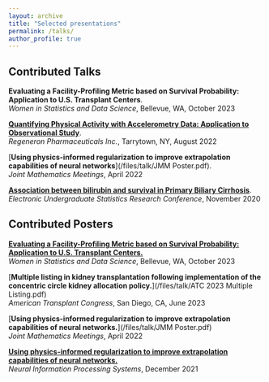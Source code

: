 ```yaml
---
layout: archive
title: "Selected presentations"
permalink: /talks/
author_profile: true
---
```


Contributed Talks
---	

**Evaluating a Facility-Profiling Metric based on Survival Probability: Application to U.S. Transplant Centers**.   
_Women in Statistics and Data Science_, Bellevue, WA, October 2023

[**Quantifying Physical Activity with Accelerometry Data: Application to Observational Study**](/files/talk/Tran_GNE_slides.pdf).   
_Regeneron Pharmaceuticals Inc._, Tarrytown, NY, August 2022

[**Using physics-informed regularization to improve extrapolation capabilities of neural networks**](/files/talk/JMM Poster.pdf).   
_Joint Mathematics Meetings_, April 2022

[**Association between bilirubin and survival in Primary Biliary Cirrhosis**](https://www.causeweb.org/usproc/eusrc/2020/virtual-posters/13).   
_Electronic Undergraduate Statistics Research Conference_, November 2020

Contributed Posters
---	

[**Evaluating a Facility-Profiling Metric based on Survival Probability: Application to U.S. Transplant Centers.**](/files/talk/Tran_WSDS.pdf)   
_Women in Statistics and Data Science_, Bellevue, WA, October 2023

[**Multiple listing in kidney transplantation following implementation of the concentric circle kidney allocation policy.**](/files/talk/ATC 2023 Multiple Listing.pdf)   
_American Transplant Congress_, San Diego, CA, June 2023

[**Using physics-informed regularization to improve extrapolation capabilities of neural networks.**](/files/talk/JMM Poster.pdf)   
_Joint Mathematics Meetings_, April 2022

[**Using physics-informed regularization to improve extrapolation capabilities of neural networks.**](/files/talk/NeurIPS_ML4PS_2021.pdf)   
_Neural Information Processing Systems_, December 2021

